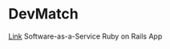 # DevMatch

[Link](http://young-sands-95084.herokuapp.com/) Software-as-a-Service Ruby on Rails App
